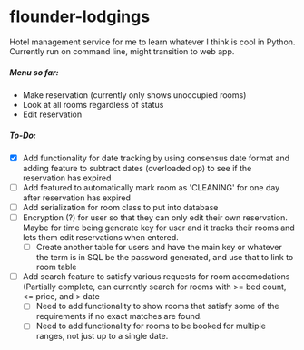 # flounder-lodgings
Hotel management service for me to learn whatever I think is cool in Python. Currently run on command line, might transition to web app.
##### Menu so far:
* Make reservation (currently only shows unoccupied rooms)
* Look at all rooms regardless of status
* Edit reservation
##### To-Do:
- [x] Add functionality for date tracking by using consensus date format and adding feature to subtract dates (overloaded op) to see if the reservation has expired
- [ ] Add featured to automatically mark room as 'CLEANING' for one day after reservation has expired
- [ ] Add serialization for room class to put into database
- [ ] Encryption (?) for user so that they can only edit their own reservation. Maybe for time being generate key for user and it tracks their rooms and lets them edit reservations when entered.
  - [ ] Create another table for users and have the main key or whatever the term is in SQL be the password generated, and use that to link to room table
- [ ] Add search feature to satisfy various requests for room accomodations (Partially complete, can currently search for rooms with >= bed count, <= price, and > date
  - [ ] Need to add functionality to show rooms that satisfy some of the requirements if no exact matches are found.
  - [ ] Need to add functionality for rooms to be booked for multiple ranges, not just up to a single date. 
